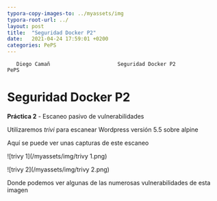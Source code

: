 ```yaml
---
typora-copy-images-to: ../myassets/img
typora-root-url: ../
layout: post
title:  "Seguridad Docker P2"
date:   2021-04-24 17:59:01 +0200
categories: PePS
---
```


       Diego Camañ                      Seguridad Docker P2                        PePS   

#                                                                                       Seguridad Docker P2

 **Práctica 2** - Escaneo pasivo de vulnerabilidades

Utilizaremos *trivi* para escanear Wordpress versión 5.5 sobre alpine



Aquí se puede ver unas capturas de este escaneo

![trivy 1](/myassets/img/trivy 1.png)



![trivy 2](/myassets/img/trivy 2.png)

Donde podemos ver algunas de las numerosas vulnerabilidades de esta imagen